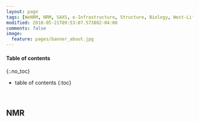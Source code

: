 ```yaml
---
layout: page 
tags: [WeNRM, NRM, SAXS, e-Infrastructure, Structure, Biology, West-Life, EU, EGI, 7framework, Grid]
modified: 2018-05-21T09:53:07.573882-04:00
comments: false
image:
  feature: pages/banner_about.jpg
---
```

#### Table of contents
{:.no_toc}
* table of contents
{:toc}

<br>

## NMR
